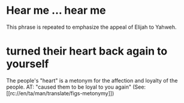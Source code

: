 # Hear me ... hear me

This phrase is repeated to emphasize the appeal of Elijah to Yahweh.

# turned their heart back again to yourself

The people's "heart" is a metonym for the affection and loyalty of the people. AT: "caused them to be loyal to you again" (See: [[rc://en/ta/man/translate/figs-metonymy]])

